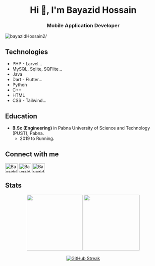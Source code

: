 <h1 align="center">Hi 👋, I'm Bayazid Hossain</h1>

<h3 align="center">Mobile Application Developer</h3>
<p align="left"> <img src=https://komarev.com/ghpvc/?username=bayazidHossain2 alt=bayazidHossain2/> </p>

## Technologies

- PHP - Larvel...
- MySQL, Sqlite, SQFlite...
- Java
- Dart - Flutter...
- Python
- C++
- HTML
- CSS - Tailwind...



## Education

- **B.Sc (Engineering)** in Pabna University of Science and Technology (PUST), Pabna.
  - 2019 to Running.

## Connect with me

<p align="left">
<a href="https://www.facebook.com/bayazid.hosin" target="blank"><img align="center" src="https://raw.githubusercontent.com/rahuldkjain/github-profile-readme-generator/master/src/images/icons/Social/facebook.svg" alt="Bayazid Hossain" height="30" width="40" /></a>
<a href="https://www.linkedin.com/in/bayazid-hossain-358899192/" target="blank"><img align="center" src="https://raw.githubusercontent.com/rahuldkjain/github-profile-readme-generator/master/src/images/icons/Social/linked-in-alt.svg" alt="Bayazid Hossain" height="30" width="40" /></a>
<a href="https://leetcode.com/Bayazid_Hossain/" target="blank"><img align="center" src="https://raw.githubusercontent.com/rahuldkjain/github-profile-readme-generator/master/src/images/icons/Social/leet-code.svg" alt="Bayazid Hossain Leetcode" height="30" width="40" /></a>
</p>

## Stats

<div align="center">
  <a href="https://github.com/bayazidHossain2">
    <img height="180em"
      src="https://github-readme-stats.vercel.app/api?username=bayazidHossain2&show_icons=true&include_all_commits=true&count_private=true" />
    <img height="180em"
      src="https://github-readme-stats.vercel.app/api/top-langs?username=bayazidHossain2&langs_count=8&show_icons=true&locale=en&layout=compact&count_private=true" />
</div>

 <div align="center">
   
[![GitHub Streak](https://github-readme-streak-stats.herokuapp.com?user=bayazidHossain2&date_format=M%20j%5B%2C%20Y%5D)](https://git.io/streak-stats) 
  </div>

